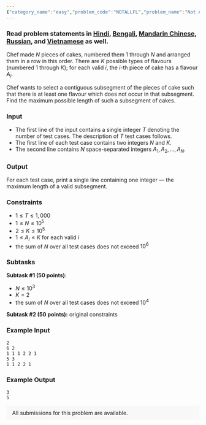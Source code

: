 ```yaml
---
{"category_name":"easy","problem_code":"NOTALLFL","problem_name":"Not All Flavours","problemComponents":{"constraints":"","constraintsState":false,"subtasks":"","subtasksState":false,"inputFormat":"","inputFormatState":false,"outputFormat":"","outputFormatState":false,"sampleTestCases":{"0":{"id":1,"input":"2\r\n6 2\r\n1 1 1 2 2 1\r\n5 3\r\n1 1 2 2 1","output":"3\r\n5","explanation":"","isDeleted":false}}},"video_editorial_url":"","languages_supported":{"0":"CPP14","1":"C","2":"JAVA","3":"PYTH 3.6","4":"CPP17","5":"PYTH","6":"PYP3","7":"CS2","8":"ADA","9":"PYPY","10":"TEXT","11":"PAS fpc","12":"NODEJS","13":"RUBY","14":"PHP","15":"GO","16":"HASK","17":"TCL","18":"PERL","19":"SCALA","20":"LUA","21":"kotlin","22":"BASH","23":"JS","24":"LISP sbcl","25":"rust","26":"PAS gpc","27":"BF","28":"CLOJ","29":"R","30":"D","31":"CAML","32":"FORT","33":"ASM","34":"swift","35":"FS","36":"WSPC","37":"LISP clisp","38":"SQL","39":"SCM guile","40":"PERL6","41":"ERL","42":"CLPS","43":"ICK","44":"NICE","45":"PRLG","46":"ICON","47":"COB","48":"SCM chicken","49":"PIKE","50":"SCM qobi","51":"ST","52":"NEM"},"max_timelimit":1,"source_sizelimit":50000,"problem_author":"admin3","problem_tester":null,"date_added":"28-02-2020","tags":{"0":"ad","1":"admin3","2":"ltime81","3":"simple","4":"tmwilliamlin","5":"two"},"problem_difficulty_level":"Simple","best_tag":"Ad Hoc","editorial_url":"https://discuss.codechef.com/problems/NOTALLFL","time":{"view_start_date":1582995602,"submit_start_date":1582995602,"visible_start_date":1582995602,"end_date":1735669800},"is_direct_submittable":false,"problemDiscussURL":"https://discuss.codechef.com/search?q=NOTALLFL","is_proctored":false,"visitedContests":{},"layout":"problem"}
---
```

### Read problem statements in [Hindi](https://www.codechef.com/download/translated/LTIME81/hindi/NOTALLFL.pdf), [Bengali](https://www.codechef.com/download/translated/LTIME81/bengali/NOTALLFL.pdf), [Mandarin Chinese](https://www.codechef.com/download/translated/LTIME81/mandarin/NOTALLFL.pdf), [Russian](https://www.codechef.com/download/translated/LTIME81/russian/NOTALLFL.pdf), and [Vietnamese](https://www.codechef.com/download/translated/LTIME81/vietnamese/NOTALLFL.pdf) as well.

Chef made $N$ pieces of cakes, numbered them $1$ through $N$ and arranged them in a row in this order. There are $K$ possible types of flavours (numbered $1$ through $K$); for each valid $i$, the $i$-th piece of cake has a flavour $A_i$.

Chef wants to select a contiguous subsegment of the pieces of cake such that there is at least one flavour which does not occur in that subsegment. Find the maximum possible length of such a subsegment of cakes.

### Input
- The first line of the input contains a single integer $T$ denoting the number of test cases. The description of $T$ test cases follows.
- The first line of each test case contains two integers $N$ and $K$.
- The second line contains $N$ space-separated integers $A_1, A_2, \ldots, A_N$.

### Output
For each test case, print a single line containing one integer ― the maximum length of a valid subsegment.

### Constraints
- $1 \le T \le 1,000$
- $1 \le N \le 10^5$
- $2 \le K \le 10^5$
- $1 \le A_i \le K$ for each valid $i$
- the sum of $N$ over all test cases does not exceed $10^6$

### Subtasks
**Subtask #1 (50 points):**
- $N \le 10^3$
- $K = 2$
- the sum of $N$ over all test cases does not exceed $10^4$

**Subtask #2 (50 points):** original constraints

### Example Input
```
2
6 2
1 1 1 2 2 1
5 3
1 1 2 2 1
```

### Example Output
```
3
5
```

<aside style='background: #f8f8f8;padding: 10px 15px;'><div>All submissions for this problem are available.</div></aside>